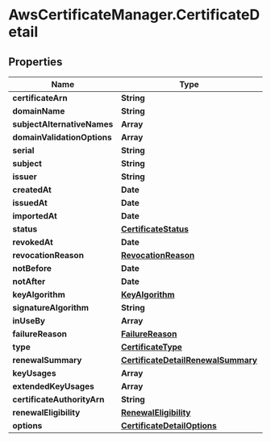 # AwsCertificateManager.CertificateDetail

## Properties

Name | Type | Description | Notes
------------ | ------------- | ------------- | -------------
**certificateArn** | **String** |  | [optional] 
**domainName** | **String** |  | [optional] 
**subjectAlternativeNames** | **Array** |  | [optional] 
**domainValidationOptions** | **Array** |  | [optional] 
**serial** | **String** |  | [optional] 
**subject** | **String** |  | [optional] 
**issuer** | **String** |  | [optional] 
**createdAt** | **Date** |  | [optional] 
**issuedAt** | **Date** |  | [optional] 
**importedAt** | **Date** |  | [optional] 
**status** | [**CertificateStatus**](CertificateStatus.md) |  | [optional] 
**revokedAt** | **Date** |  | [optional] 
**revocationReason** | [**RevocationReason**](RevocationReason.md) |  | [optional] 
**notBefore** | **Date** |  | [optional] 
**notAfter** | **Date** |  | [optional] 
**keyAlgorithm** | [**KeyAlgorithm**](KeyAlgorithm.md) |  | [optional] 
**signatureAlgorithm** | **String** |  | [optional] 
**inUseBy** | **Array** |  | [optional] 
**failureReason** | [**FailureReason**](FailureReason.md) |  | [optional] 
**type** | [**CertificateType**](CertificateType.md) |  | [optional] 
**renewalSummary** | [**CertificateDetailRenewalSummary**](CertificateDetailRenewalSummary.md) |  | [optional] 
**keyUsages** | **Array** |  | [optional] 
**extendedKeyUsages** | **Array** |  | [optional] 
**certificateAuthorityArn** | **String** |  | [optional] 
**renewalEligibility** | [**RenewalEligibility**](RenewalEligibility.md) |  | [optional] 
**options** | [**CertificateDetailOptions**](CertificateDetailOptions.md) |  | [optional] 


